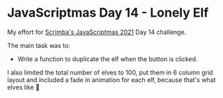 # JavaScriptmas Day 14 - Lonely Elf

My effort for [Scrimba's JavaScriptmas 2021](https://scrimba.com/learn/javascriptmas2021) Day 14 challenge.

The main task was to:

- Write a function to duplicate the elf when the button is clicked.

I also limited the total number of elves to 100, put them in 6 column grid layout and included a fade in animation for each elf, because that's what elves like 🧝
